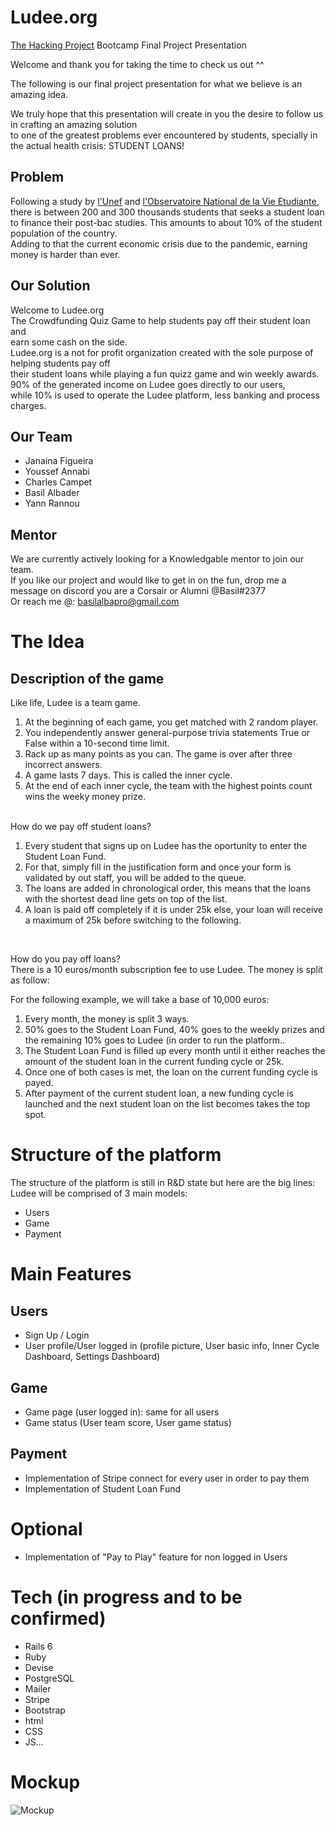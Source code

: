 # Ludee.org
[The Hacking Project](https://www.thehackingproject.org/) Bootcamp Final Project Presentation

Welcome and thank you for taking the time to check us out ^^ <br>

The following is our final project presentation for what we believe is an amazing idea. <br>

We truly hope that this presentation will create in you the desire to follow us in crafting an amazing solution <br>
to one of the greatest problems ever encountered by students, specially in the actual health crisis: STUDENT LOANS! <br>

## Problem
Following a study by [l'Unef](https://unef.fr/) and [l'Observatoire National de la Vie Etudiante](http://www.ove-national.education.fr/situation-economique-et-financiere-des-etudiant%c2%b7e%c2%b7s-de-nouvelles-donnees-disponibles-2/), there is between 200 and 300 thousands students that seeks a student loan to finance their post-bac studies. This amounts to about 10% of the student population of the country. <br>
Adding to that the current economic crisis due to the pandemic, earning money is harder than ever. <br>

## Our Solution
Welcome to Ludee.org <br>
The Crowdfunding Quiz Game to help students pay off their student loan and <br>
earn some cash on the side. <br>
Ludee.org is a not for profit organization created with the sole purpose of helping students pay off<br>
their student loans while playing a fun quizz game and win weekly awards. 90% of the generated income on Ludee goes directly to our users,<br>
while 10% is used to operate the Ludee platform, less banking and process charges.<br>

## Our Team
* Janaina Figueira
* Youssef Annabi
* Charles Campet
* Basil Albader
* Yann Rannou

## Mentor
We are currently actively looking for a Knowledgable mentor to join our team. <br>
If you like our project and would like to get in on the fun, drop me a message on discord you are a Corsair or Alumni @Basil#2377<br>
Or reach me @: basilalbapro@gmail.com

# The Idea

## Description of the game
Like life, Ludee is a team game.

1. At the beginning of each game, you get matched with 2 random player.
2. You independently answer general-purpose trivia statements True or False within a 10-second time limit.
3. Rack up as many points as you can. The game is over after three incorrect answers.
4. A game lasts 7 days. This is called the inner cycle.
5. At the end of each inner cycle, the team with the highest points count wins the weeky money prize.
<br>
How do we pay off student loans?<br>

1. Every student that signs up on Ludee has the oportunity to enter the Student Loan Fund.
2. For that, simply fill in the justification form and once your form is validated by out staff, you will be added to the queue.
3. The loans are added in chronological order, this means that the loans with the shortest dead line gets on top of the list.
4. A loan is paid off completely if it is under 25k else, your loan will receive a maximum of 25k before switching to the following.
<br>

How do you pay off loans?<br>
There is a 10 euros/month subscription fee to use Ludee. The money is split as follow: <br>

For the following example, we will take a base of 10,000 euros: <br>
1. Every month, the money is split 3 ways.
2. 50% goes to the Student Loan Fund, 40% goes to the weekly prizes and the remaining 10% goes to Ludee (in order to run the platform..
3. The Student Loan Fund is filled up every month until it either reaches the amount of the student loan in the current funding cycle or 25k.
4. Once one of both cases is met, the loan on the current funding cycle is payed.
5. After payment of the current student loan, a new funding cycle is launched and the next student loan on the list becomes takes the top spot. 

# Structure of the platform
The structure of the platform is still in R&D state but here are the big lines: <br>
Ludee will be comprised of 3 main models: <br>
* Users
* Game
* Payment

# Main Features
## Users
* Sign Up / Login 
* User profile/User logged in (profile picture, User basic info, Inner Cycle Dashboard, Settings Dashboard)

## Game
* Game page (user logged in): same for all users
* Game status (User team score, User game status)

## Payment

* Implementation of Stripe connect for every user in order to pay them
* Implementation of Student Loan Fund

# Optional
* Implementation of "Pay to Play" feature for non logged in Users

# Tech (in progress and to be confirmed)
* Rails 6
* Ruby
* Devise
* PostgreSQL
* Mailer
* Stripe
* Bootstrap
* html
* CSS
* JS...

# Mockup
![Mockup](Ludee.png)
